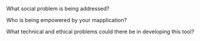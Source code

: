 What social problem is being addressed?

Who is being empowered by your mapplication?

What technical and ethical problems could there be in developing this tool?
